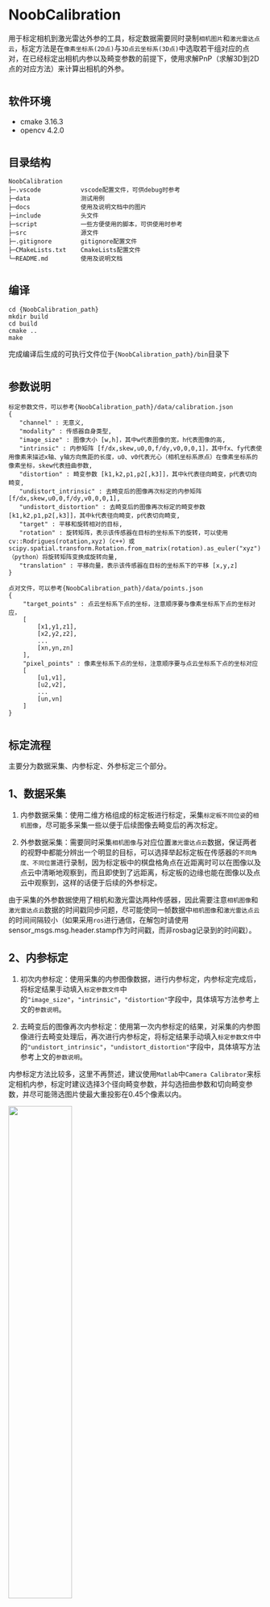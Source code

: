 # NoobCalibration

用于标定相机到激光雷达外参的工具，标定数据需要同时录制`相机图片`和`激光雷达点云`，标定方法是在`像素坐标系(2D点)`与`3D点云坐标系(3D点)`中选取若干组对应的点对，在已经标定出相机内参以及畸变参数的前提下，使用求解PnP（求解3D到2D点的对应方法）来计算出相机的外参。

#
## 软件环境

- cmake 3.16.3
- opencv 4.2.0

#
## 目录结构

```
NoobCalibration
├─.vscode           vscode配置文件，可供debug时参考
├─data              测试用例
├─docs              使用及说明文档中的图片
├─include           头文件
├─script            一些方便使用的脚本，可供使用时参考
├─src               源文件
├─.gitignore        gitignore配置文件
├─CMakeLists.txt    CmakeLists配置文件
└─README.md         使用及说明文档
```

#
## 编译

```shell
cd {NoobCalibration_path}
mkdir build
cd build
cmake ..
make
```

完成编译后生成的可执行文件位于`{NoobCalibration_path}/bin`目录下

#
## 参数说明

```
标定参数文件，可以参考{NoobCalibration_path}/data/calibration.json
{
   "channel" : 无意义,
   "modality" : 传感器自身类型,
   "image_size" : 图像大小 [w,h]，其中w代表图像的宽，h代表图像的高,
   "intrinsic" : 内参矩阵 [f/dx,skew,u0,0,f/dy,v0,0,0,1]，其中fx、fy代表使用像素来描述x轴、y轴方向焦距的长度，u0、v0代表光心（相机坐标系原点）在像素坐标系的像素坐标，skew代表扭曲参数,
   "distortion" : 畸变参数 [k1,k2,p1,p2[,k3]]，其中k代表径向畸变，p代表切向畸变,
   "undistort_intrinsic" : 去畸变后的图像再次标定的内参矩阵 [f/dx,skew,u0,0,f/dy,v0,0,0,1],
   "undistort_distortion" : 去畸变后的图像再次标定的畸变参数 [k1,k2,p1,p2[,k3]]，其中k代表径向畸变，p代表切向畸变,
   "target" : 平移和旋转相对的目标,
   "rotation" : 旋转矩阵，表示该传感器在目标的坐标系下的旋转，可以使用cv::Rodrigues(rotation,xyz)（c++）或scipy.spatial.transform.Rotation.from_matrix(rotation).as_euler("xyz")（python）将旋转矩阵变换成旋转向量,
   "translation" : 平移向量，表示该传感器在目标的坐标系下的平移 [x,y,z]
}
```

```
点对文件，可以参考{NoobCalibration_path}/data/points.json
{
    "target_points" : 点云坐标系下点的坐标，注意顺序要与像素坐标系下点的坐标对应，
    [
        [x1,y1,z1],
        [x2,y2,z2],
        ...
        [xn,yn,zn]     
    ],
    "pixel_points" : 像素坐标系下点的坐标，注意顺序要与点云坐标系下点的坐标对应
    [
        [u1,v1],
        [u2,v2],
        ...
        [un,vn]
    ]
}
```

#
## 标定流程

主要分为数据采集、内参标定、外参标定三个部分。

## 1、数据采集

1. 内参数据采集：使用二维方格组成的标定板进行标定，采集`标定板不同位姿`的`相机图像`，尽可能多采集一些以便于后续图像去畸变后的再次标定。

2. 外参数据采集：需要同时采集`相机图像`与对应位置`激光雷达点云`数据，保证两者的视野中都能分辨出一个明显的目标，可以选择举起标定板在传感器的`不同角度、不同位置`进行录制，因为标定板中的棋盘格角点在近距离时可以在图像以及点云中清晰地观察到，而且即使到了远距离，标定板的边缘也能在图像以及点云中观察到，这样的话便于后续的外参标定。

由于采集的外参数据使用了相机和激光雷达两种传感器，因此需要注意`相机图像`和`激光雷达点云`数据的时间戳同步问题，尽可能使同一帧数据中`相机图像`和`激光雷达点云`的时间间隔较小（如果采用`ros`进行通信，在解包时请使用sensor_msgs.msg.header.stamp作为时间戳，而非rosbag记录到的时间戳）。

## 2、内参标定

1. 初次内参标定：使用采集的内参图像数据，进行内参标定，内参标定完成后，将标定结果手动填入`标定参数文件`中的`"image_size"`，`"intrinsic"`，`"distortion"`字段中，具体填写方法参考上文的`参数说明`。

2. 去畸变后的图像再次内参标定：使用第一次内参标定的结果，对采集的内参图像进行去畸变处理后，再次进行内参标定，将标定结果手动填入`标定参数文件`中的`"undistort_intrinsic"`，`"undistort_distortion"`字段中，具体填写方法参考上文的`参数说明`。

内参标定方法比较多，这里不再赘述，建议使用`Matlab`中`Camera Calibrator`来标定相机内参，标定时建议选择3个径向畸变参数，并勾选扭曲参数和切向畸变参数，并尽可能筛选图片使最大重投影在0.45个像素以内。

<img src="./docs/matlab.jpg" width="50%" height="50%"/><br></br>

图像去畸变的方法与选项也比较多，这里提供了一个图像去畸变的脚本供参考使用。

```shell
cd {NoobCalibration_path}
python3 ./script/undistort.py {原始图像目录路径} {输出去畸变图像目录路径} {标定参数文件路径}
```

## 3、外参标定

1. 首先浏览录制的外参数据中的相机图像，选择`图像清晰`的一帧数据。

<img src="./docs/camera.jpg" width="50%" height="50%"><br></br>

2. 然后使用[`CloudCompare`](https://github.com/CloudCompare/CloudCompare)浏览`步骤1`中对应点云数据，检查在点云和图像中是否都能找到一个明显的`物体边界点`或者`棋盘格角点`，可以的话则使用`选点`功能选择对应的点，并将其记录在`点对文件`中的`"target_points"`字段。

<img src="./docs/cloudcompare.jpg" width="25%" height="25%"/>
<img src="./docs/pointcloud.png" width="50%" height="50%"/><br></br>

3. 使用编译好的`get_pixel`工具选择在`去畸变后的图像`中与`步骤2`中选择的点对应的像素点。

```shell
cd {NoobCalibration_path}
./bin/get_pixel {图像路径}
#或
./bin/get_pixel {图像路径} {标定参数文件路径}
```

* 第二个参数`{标定参数文件路径}`使用了`标定参数文件`中的`"intrinsic"`字段以及`"distortion`字段来对图像进行去畸变处理，如果输入的图像已经经过去畸变处理，则不应该输入此参数。

* 启动之后在打开的图像窗口中，用鼠标缓慢移动同时观察放大的图像中准心的位置，当准心位置在与步骤2中选择的点对应的像素点上时，单击鼠标左键，在终端中则会打印该像素点的坐标[u,v]，并将其记录在`点对文件`中的`"pixel_points"`字段。

<img src="./docs/getpixel.png" width="100%" height="100%"><br></br>

4. 重复`步骤1、2、3`，至少选择`4对`以上的点对，确保有足够多的点对来进行PnP的计算。

5. 计算PnP

```shell
cd {NoobCalibration_path}
./bin/PnP {点对文件路径} {标定参数文件路径}
#或
./bin/PnP {点对文件路径} {标定参数文件路径} {标定参数文件路径}
```

* 第二个参数`{标定参数文件路径}`仅使用了文件中的内参以及畸变参数；

* 带有第三个参数`{标定参数文件路径}`时，会将文件中的外参作为初值（可为空）进行PnP计算，并且会将相机到激光雷达的外参计算结果更新保存到文件中；而不带有第三个参数时则不会保存外参计算结果。

6. 标定完成

<img src="./docs/result.jpg" width="100%" height="100%"><br></br>

#
## 关于结果的验证

可以使用[SensorsCalibration](https://github.com/PJLab-ADG/SensorsCalibration)中`lidar2camera/manual_calib`模块，或者使用适配我们参数格式的[manual_calib](https://github.com/TankGewehr/manual_calib)修改版本，根据标定结果将同一帧点云投影到图像上，查看点云是否和图像吻合以进行验证。

需要注意的是`SensorsCalibration`中默认使用的是激光雷达到相机的外参，我们默认保存的外参标定结果时相机到激光雷达的外参，因此需要将其组合成外参矩阵，然后计算其逆矩阵作为外参输入，如果使用适配我们参数格式的`manual_calib`则不需要考虑这个问题。

## 关于点对的数量

PnP计算最少需要的点对数量为4，这也是为什么要求至少选择`4对`以上的点对，虽然在测试数据上我们仅选择了6对点对，但是在实际标定过程中建议选择10到20对`分布在图像中不同位置、在点云中不同距离`的点对，这样的话在计算PnP后可以删掉重投影误差较大的点。

## 关于重投影误差

重投影误差是根据外参的计算结果与标定出的相机内参矩阵，与点对中的3D点进行运算得到新的2D点（重投影），将重投影的点与原本点对中的2D点进行比较的结果；

注意该重投影误差只代表`外参的计算结果`与`选取的点对中各个点`的关系，和外参与实际值的误差没有直接联系，因此该重投影误差仅供参考。

## 关于外参与实际值的误差

如果对标定结果不太满意，可以使用[SensorsCalibration](https://github.com/PJLab-ADG/SensorsCalibration)中`lidar2camera/manual_calib`模块对标定结果进行手动调整。